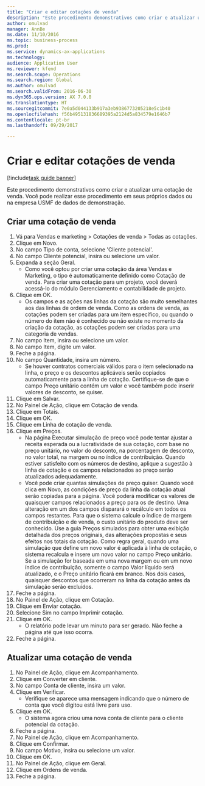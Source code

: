 ```yaml
--- 
title: "Criar e editar cotações de venda"
description: "Este procedimento demonstrativos como criar e atualizar uma cotação de venda."
author: omulvad
manager: AnnBe
ms.date: 11/10/2016
ms.topic: business-process
ms.prod: 
ms.service: dynamics-ax-applications
ms.technology: 
audience: Application User
ms.reviewer: kfend
ms.search.scope: Operations
ms.search.region: Global
ms.author: omulvad
ms.search.validFrom: 2016-06-30
ms.dyn365.ops.version: AX 7.0.0
ms.translationtype: HT
ms.sourcegitcommit: 7e0a5d044133b917a3eb9386773205218e5c1b40
ms.openlocfilehash: f56b495131836689395a2124d5a834579e1646b7
ms.contentlocale: pt-br
ms.lasthandoff: 09/29/2017

---
```

# <a name="create-and-edit-sales-quotations"></a>Criar e editar cotações de venda

[!include[task guide banner](../../includes/task-guide-banner.md)]

Este procedimento demonstrativos como criar e atualizar uma cotação de venda. Você pode realizar esse procedimento em seus próprios dados ou na empresa USMF de dados de demonstração.


## <a name="create-a-sales-quotation"></a>Criar uma cotação de venda
1. Vá para Vendas e marketing > Cotações de venda > Todas as cotações.
2. Clique em Novo.
3. No campo Tipo de conta, selecione 'Cliente potencial'.
4. No campo Cliente potencial, insira ou selecione um valor.
5. Expanda a seção Geral.
    * Como você optou por criar uma cotação da área Vendas e Marketing, o tipo é automaticamente definido como Cotação de venda. Para criar uma cotação para um projeto, você deverá acessá-lo do módulo Gerenciamento e contabilidade de projeto.   
6. Clique em OK.
    * Os campos e as ações nas linhas da cotação são muito semelhantes aos das linhas de ordem de venda.   Como as ordens de venda, as cotações podem ser criadas para um item específico, ou quando o número do item não é conhecido ou não existe no momento da criação da cotação, as cotações podem ser criadas para uma categoria de vendas.  
7. No campo Item, insira ou selecione um valor.
8. No campo Item, digite um valor.
9. Feche a página.
10. No campo Quantidade, insira um número.
    * Se houver contratos comerciais válidos para o item selecionado na linha, o preço e os descontos aplicáveis serão copiados automaticamente para a linha de cotação. Certifique-se de que o campo Preço unitário contém um valor e você também pode inserir valores de desconto, se quiser.  
11. Clique em Salvar.
12. No Painel de Ação, clique em Cotação de venda.
13. Clique em Totais.
14. Clique em OK.
15. Clique em Linha de cotação de venda.
16. Clique em Preços.
    * Na página Executar simulação de preço você pode tentar ajustar a receita esperada ou a lucratividade de sua cotação, com base no preço unitário, no valor do desconto, na porcentagem de desconto, no valor total, na margem ou no índice de contribuição.   Quando estiver satisfeito com os números de destino, aplique a sugestão à linha de cotação e os campos relacionados ao preço serão atualizados adequadamente.  
    * Você pode criar quantas simulações de preço quiser. Quando você clica em Novo, as condições de preço da linha da cotação atual serão copiadas para a página. Você poderá modificar os valores de quaisquer campos relacionados a preço para os de destino. Uma alteração em um dos campos disparará o recálculo em todos os campos restantes. Para que o sistema calcule o índice de margem de contribuição e de venda, o custo unitário do produto deve ser conhecido. Use a guia Preços simulados para obter uma exibição detalhada dos preços originais, das alterações propostas e seus efeitos nos totais da cotação.   Como regra geral, quando uma simulação que define um novo valor é aplicada à linha de cotação, o sistema recalcula e insere um novo valor no campo Preço unitário. Se a simulação for baseada em uma nova margem ou em um novo índice de contribuição, somente o campo Valor líquido será atualizado, e o Preço unitário ficará em branco. Nos dois casos, quaisquer descontos que ocorreram na linha da cotação antes da simulação serão excluídos.  
17. Feche a página.
18. No Painel de Ação, clique em Cotação.
19. Clique em Enviar cotação.
20. Selecione Sim no campo Imprimir cotação.
21. Clique em OK.
    * O relatório pode levar um minuto para ser gerado. Não feche a página até que isso ocorra.  
22. Feche a página.

## <a name="update-a-sales-quotation"></a>Atualizar uma cotação de venda
1. No Painel de Ação, clique em Acompanhamento.
2. Clique em Converter em cliente.
3. No campo Conta de cliente, insira um valor.
4. Clique em Verificar.
    * Verifique se aparece uma mensagem indicando que o número de conta que você digitou está livre para uso.  
5. Clique em OK.
    * O sistema agora criou uma nova conta de cliente para o cliente potencial da cotação.  
6. Feche a página.
7. No Painel de Ação, clique em Acompanhamento.
8. Clique em Confirmar.
9. No campo Motivo, insira ou selecione um valor.
10. Clique em OK.
11. No Painel de Ação, clique em Geral.
12. Clique em Ordens de venda.
13. Feche a página.


